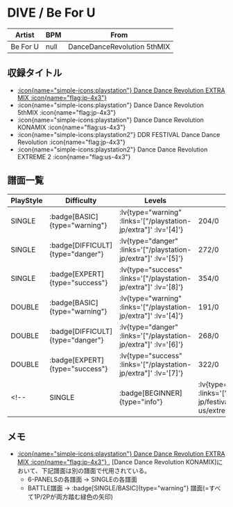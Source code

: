 # DIVE / Be For U

|Artist|BPM|From|
|------|---|----|
|Be For U|null|DanceDanceRevolution 5thMIX|

## 収録タイトル

- [ :icon{name="simple-icons:playstation"} Dance Dance Revolution EXTRA MIX :icon{name="flag:jp-4x3"} ](/playstation-jp/extra)
- :icon{name="simple-icons:playstation"} Dance Dance Revolution 5thMIX :icon{name="flag:jp-4x3"}
- :icon{name="simple-icons:playstation"} Dance Dance Revolution KONAMIX :icon{name="flag:us-4x3"}
- :icon{name="simple-icons:playstation2"} DDR FESTIVAL Dance Dance Revolution :icon{name="flag:jp-4x3"}
- :icon{name="simple-icons:playstation2"} Dance Dance Revolution EXTREME 2 :icon{name="flag:us-4x3"}

## 譜面一覧

|PlayStyle|Difficulty|Levels|Notes|Movie|
|---------|----------|------|-----|-----|
|SINGLE| :badge[BASIC]{type="warning"} | :lv{type="warning" :links='["/playstation-jp/extra"]' :lv='[4]'} |204/0||
|SINGLE| :badge[DIFFICULT]{type="danger"} | :lv{type="danger" :links='["/playstation-jp/extra"]' :lv='[5]'} |272/0||
|SINGLE| :badge[EXPERT]{type="success"} | :lv{type="success" :links='["/playstation-jp/extra"]' :lv='[8]'} |354/0||
|DOUBLE| :badge[BASIC]{type="warning"} | :lv{type="warning" :links='["/playstation-jp/extra"]' :lv='[4]'} |191/0||
|DOUBLE| :badge[DIFFICULT]{type="danger"} | :lv{type="danger" :links='["/playstation-jp/extra"]' :lv='[6]'} |268/0||
|DOUBLE| :badge[EXPERT]{type="success"} | :lv{type="success" :links='["/playstation-jp/extra"]' :lv='[7]'} |322/0||
<!-- |SINGLE| :badge[BEGINNER]{type="info"} | :lv{type="info" :links='["/playstation2-jp/festival","/playstation2-us/extreme2"]' :lv='[1]'} |122/0|| -->

## メモ

- [ :icon{name="simple-icons:playstation"} Dance Dance Revolution EXTRA MIX :icon{name="flag:jp-4x3"} ](/playstation-jp/extra), [Dance Dance Revolution KONAMIX]において、下記譜面は別の譜面で代用されている。
  - 6-PANELSの各譜面 → SINGLEの各譜面
  - BATTLE譜面 → :badge[SINGLE/BASIC]{type="warning"} 譜面(=すべて1P/2Pが両方踏む緑色の矢印)
